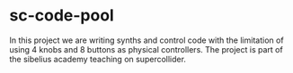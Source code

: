 sc-code-pool
============

In this project we are writing synths and control code with the limitation of using 4 knobs and 8 buttons 
as physical controllers.
The project is part of the sibelius academy teaching on supercollider.
